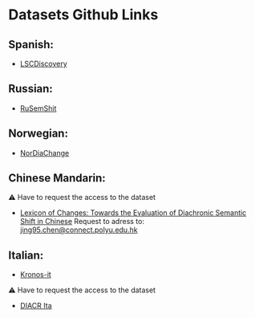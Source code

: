 # Datasets Github Links 

## Spanish:

* [LSCDiscovery](https://github.com/Daniil153/DM-in-Spanish-LSCDiscovery)

## Russian:

* [RuSemShit](https://github.com/juliarodina/RuSemShift)

## Norwegian:

* [NorDiaChange](https://github.com/ltgoslo/nor_dia_change)

## Chinese Mandarin:
:warning: Have to request the access to the dataset 
* [Lexicon of Changes: Towards the Evaluation of Diachronic Semantic Shift in Chinese](https://aclanthology.org/2022.lchange-1.11.pdf)
  Request to adress to: jing95.chen@connect.polyu.edu.hk 

## Italian:

* [Kronos-it](https://github.com/pippokill/kronos-it)

:warning: Have to request the access to the dataset 
* [DIACR Ita](https://diacr-ita.github.io/DIACR-Ita/#dataset)

